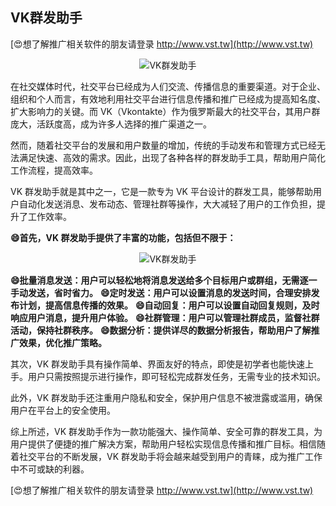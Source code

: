 ## **VK群发助手**

[😍想了解推广相关软件的朋友请登录 http://www.vst.tw](http://www.vst.tw)

 <center><img src="https://vst.tw/MP4/tuiguang/png/7.png" alt="VK群发助手"></center>

在社交媒体时代，社交平台已经成为人们交流、传播信息的重要渠道。对于企业、组织和个人而言，有效地利用社交平台进行信息传播和推广已经成为提高知名度、扩大影响力的关键。而 VK（Vkontakte）作为俄罗斯最大的社交平台，其用户群庞大，活跃度高，成为许多人选择的推广渠道之一。

然而，随着社交平台的发展和用户数量的增加，传统的手动发布和管理方式已经无法满足快速、高效的需求。因此，出现了各种各样的群发助手工具，帮助用户简化工作流程，提高效率。

VK 群发助手就是其中之一，它是一款专为 VK 平台设计的群发工具，能够帮助用户自动化发送消息、发布动态、管理社群等操作，大大减轻了用户的工作负担，提升了工作效率。

**😄首先，VK 群发助手提供了丰富的功能，包括但不限于：**

 <center><img src="https://vst.tw/MP4/tuiguang/png/5.png" alt="VK群发助手"></center>

**😄批量消息发送：用户可以轻松地将消息发送给多个目标用户或群组，无需逐一手动发送，省时省力。**
**😄定时发送：用户可以设置消息的发送时间，合理安排发布计划，提高信息传播的效果。**
**😄自动回复：用户可以设置自动回复规则，及时响应用户消息，提升用户体验。**
**😄社群管理：用户可以管理社群成员，监督社群活动，保持社群秩序。**
**😄数据分析：提供详尽的数据分析报告，帮助用户了解推广效果，优化推广策略。**

其次，VK 群发助手具有操作简单、界面友好的特点，即使是初学者也能快速上手。用户只需按照提示进行操作，即可轻松完成群发任务，无需专业的技术知识。

此外，VK 群发助手还注重用户隐私和安全，保护用户信息不被泄露或滥用，确保用户在平台上的安全使用。

综上所述，VK 群发助手作为一款功能强大、操作简单、安全可靠的群发工具，为用户提供了便捷的推广解决方案，帮助用户轻松实现信息传播和推广目标。相信随着社交平台的不断发展，VK 群发助手将会越来越受到用户的青睐，成为推广工作中不可或缺的利器。

[😍想了解推广相关软件的朋友请登录 http://www.vst.tw](http://www.vst.tw)



